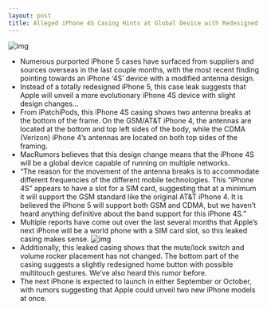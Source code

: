 ```yaml
---
layout: post
title: Alleged iPhone 4S Casing Hints at Global Device with Redesigned Antenna and Home Button
---
```

![img](http://media.idownloadblog.com/wp-content/uploads/2011/08/iphone-4s-leak-casing.jpeg)
* Numerous purported iPhone 5 cases have surfaced from suppliers and sources overseas in the last couple months, with the most recent finding pointing towards an iPhone ‘4S’ device with a modified antenna design.
* Instead of a totally redesigned iPhone 5, this case leak suggests that Apple will unveil a more evolutionary iPhone 4S device with slight design changes…
* From iPatchiPods, this iPhone 4S casing shows two antenna breaks at the bottom of the frame. On the GSM/AT&T iPhone 4, the antennas are located at the bottom and top left sides of the body, while the CDMA (Verizon) iPhone 4’s antennas are located on both top sides of the framing.
* MacRumors believes that this design change means that the iPhone 4S will be a global device capable of running on multiple networks.
* “The reason for the movement of the antenna breaks is to accommodate different frequencies of the different mobile technologies. This “iPhone 4S” appears to have a slot for a SIM card, suggesting that at a minimum it will support the GSM standard like the original AT&T iPhone 4. It is believed the iPhone 5 will support both GSM and CDMA, but we haven’t heard anything definitive about the band support for this iPhone 4S.”
* Multiple reports have come out over the last several months that Apple’s next iPhone will be a world phone with a SIM card slot, so this leaked casing makes sense.
![img](http://media.idownloadblog.com/wp-content/uploads/2011/08/home-button-iphone-4s-casing-leak.jpeg)
* Additionally, this leaked casing shows that the mute/lock switch and volume rocker placement has not changed. The bottom part of the casing suggests a slightly redesigned home button with possible multitouch gestures. We’ve also heard this rumor before.
* The next iPhone is expected to launch in either September or October, with rumors suggesting that Apple could unveil two new iPhone models at once.

